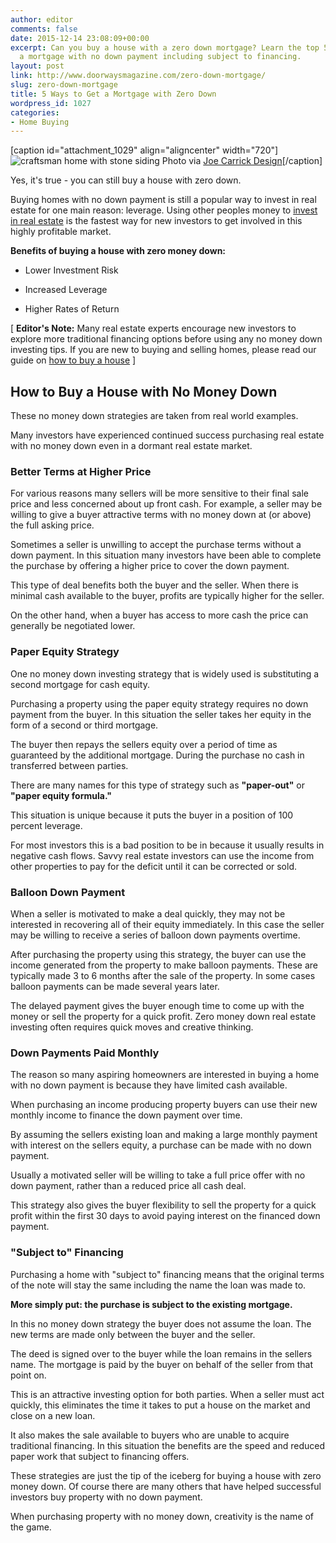 ```yaml
---
author: editor
comments: false
date: 2015-12-14 23:08:09+00:00
excerpt: Can you buy a house with a zero down mortgage? Learn the top 5 ways to get
  a mortgage with no down payment including subject to financing.
layout: post
link: http://www.doorwaysmagazine.com/zero-down-mortgage/
slug: zero-down-mortgage
title: 5 Ways to Get a Mortgage with Zero Down
wordpress_id: 1027
categories:
- Home Buying
---
```


[caption id="attachment_1029" align="aligncenter" width="720"]![craftsman home with stone siding](http://www.doorwaysmagazine.com/wp-content/uploads/craftsman_home_stone_siding.jpg) Photo via [Joe Carrick Design](http://www.houzz.com/photos/356247/Front-Exterior-craftsman-exterior-salt-lake-city)[/caption]

Yes, it's true - you can still buy a house with zero down.

Buying homes with no down payment is still a popular way to invest in real estate for one main reason: leverage. Using other peoples money to [invest in real estate](http://www.doorwaysmagazine.com/real-estate-investing-101/) is the fastest way for new investors to get involved in this highly profitable market. 

**Benefits of buying a house with zero money down:**




  * Lower Investment Risk


  * Increased Leverage


  * Higher Rates of Return



[ **Editor's Note:** Many real estate experts encourage new investors to explore more traditional financing options before using any no money down investing tips. If you are new to buying and selling homes, please read our guide on [how to buy a house](http://www.doorwaysmagazine.com/guide-to-buying-a-house/) ]



## How to Buy a House with No Money Down



These no money down strategies are taken from real world examples. 

Many investors have experienced continued success purchasing real estate with no money down even in a dormant real estate market.



### Better Terms at Higher Price



For various reasons many sellers will be more sensitive to their final sale price and less concerned about up front cash. For example, a seller may be willing to give a buyer attractive terms with no money down at (or above) the full asking price. 

Sometimes a seller is unwilling to accept the purchase terms without a down payment. In this situation many investors have been able to complete the purchase by offering a higher price to cover the down payment. 

This type of deal benefits both the buyer and the seller. When there is minimal cash available to the buyer, profits are typically higher for the seller. 

On the other hand, when a buyer has access to more cash the price can generally be negotiated lower.



### Paper Equity Strategy



One no money down investing strategy that is widely used is substituting a second mortgage for cash equity. 

Purchasing a property using the paper equity strategy requires no down payment from the buyer. In this situation the seller takes her equity in the form of a second or third mortgage. 

The buyer then repays the sellers equity over a period of time as guaranteed by the additional mortgage. During the purchase no cash in transferred between parties.

There are many names for this type of strategy such as **"paper-out"** or **"paper equity formula."**

This situation is unique because it puts the buyer in a position of 100 percent leverage. 

For most investors this is a bad position to be in because it usually results in negative cash flows. Savvy real estate investors can use the income from other properties to pay for the deficit until it can be corrected or sold. 



### Balloon Down Payment



When a seller is motivated to make a deal quickly, they may not be interested in recovering all of their equity immediately. In this case the seller may be willing to receive a series of balloon down payments overtime. 

After purchasing the property using this strategy, the buyer can use the income generated from the property to make balloon payments. These are typically made 3 to 6 months after the sale of the property. In some cases balloon payments can be made several years later. 

The delayed payment gives the buyer enough time to come up with the money or sell the property for a quick profit. Zero money down real estate investing often requires quick moves and creative thinking.



### Down Payments Paid Monthly



The reason so many aspiring homeowners are interested in buying a home with no down payment is because they have limited cash available. 

When purchasing an income producing property buyers can use their new monthly income to finance the down payment over time. 

By assuming the sellers existing loan and making a large monthly payment with interest on the sellers equity, a purchase can be made with no down payment.

Usually a motivated seller will be willing to take a full price offer with no down payment, rather than a reduced price all cash deal. 

This strategy also gives the buyer flexibility to sell the property for a quick profit within the first 30 days to avoid paying interest on the financed down payment. 



### "Subject to" Financing



Purchasing a home with "subject to" financing means that the original terms of the note will stay the same including the name the loan was made to. 

**More simply put: the purchase is subject to the existing mortgage.**

In this no money down strategy the buyer does not assume the loan. The new terms are made only between the buyer and the seller. 

The deed is signed over to the buyer while the loan remains in the sellers name. The mortgage is paid by the buyer on behalf of the seller from that point on. 

This is an attractive investing option for both parties. When a seller must act quickly, this eliminates the time it takes to put a house on the market and close on a new loan. 

It also makes the sale available to buyers who are unable to acquire traditional financing. In this situation the benefits are the speed and reduced paper work that subject to financing offers.

These strategies are just the tip of the iceberg for buying a house with zero money down. Of course there are many others that have helped successful investors buy property with no down payment. 

When purchasing property with no money down, creativity is the name of the game.

